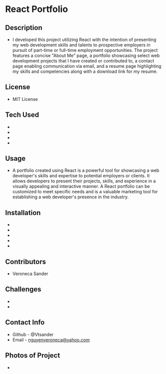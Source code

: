 # React Portfolio

## Description
 - I developed this project utilizing React with the intention of presenting my web development skills and talents to prospective employers in pursuit of part-time or full-time employment opportunities. The project features a concise "About Me" page, a portfolio showcasing select web development projects that I have created or contributed to, a contact page enabling communication via email, and a resume page highlighting my skills and competencies along with a download link for my resume.
## License 
 - MIT License
## Tech Used
 - 
 - 
 - 
 - 
## Usage
 - A portfolio created using React is a powerful tool for showcasing a web developer's skills and expertise to potential employers or clients. It allows developers to present their projects, skills, and experience in a visually appealing and interactive manner. A React portfolio can be customized to meet specific needs and is a valuable marketing tool for establishing a web developer's presence in the industry.
## Installation
 - 
 - 
 - 
 - 
 - 
## Contributors
 - Veroneca Sander
## Challenges
 - 
 - 
## Contact Info
 - Github - @Vtsander
 - Email - nguyenveroneca@yahoo.com
## Photos of Project
 - 